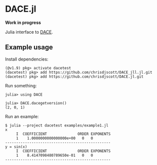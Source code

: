 # DACE.jl

**Work in progress**

Julia interface to [DACE](https://github.com/dacelib/dace).

## Example usage

Install dependencies:

```
(@v1.9) pkg> activate dacetest
(dacetest) pkg> add https://github.com/chrisdjscott/DACE_jll.jl.git
(dacetest) pkg> add https://github.com/chrisdjscott/DACE.jl.git
```

Run something:

```
julia> using DACE

julia> DACE.dacegetversion()
(2, 0, 1)
```

Run an example:

```
$ julia --project dacetest examples/example1.jl
x
     I  COEFFICIENT              ORDER EXPONENTS
     1    1.0000000000000000e+00   0   0
------------------------------------------------
y = sin(x)
     I  COEFFICIENT              ORDER EXPONENTS
     1    8.4147098480789650e-01   0   0
------------------------------------------------
```
